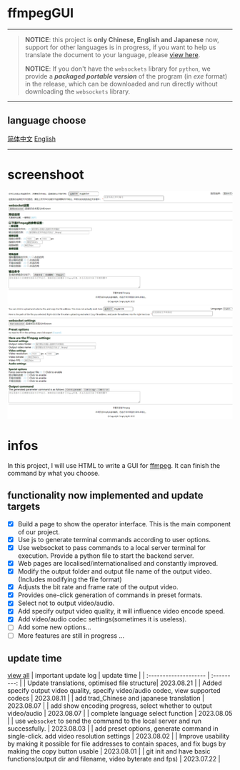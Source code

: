 # ffmpegGUI

---

> **NOTICE**: this project is **only Chinese, English and Japanese** now, support for other languages is in progress, if you want to help us translate the document to your language, please [view here](localization.md).
> 
> **NOTICE**: If you don't have the `websockets` library for `python`, we provide a ***packaged portable version*** of the program (in *exe* format) in the release, which can be downloaded and run directly without downloading the `websockets` library.

---

## language choose
[简体中文](README_zh.md) [English](README.md)  

---

# screenshoot
![简体中文](image_zh.png)
![English](image_en.png)

# infos
In this project, I will use HTML to write a GUI for [ffmpeg](https:\\ffmpeg.org). It can finish the command by what you choose.  

## functionality now implemented and update targets
- [x] Build a page to show the operator interface. This is the main component of our project.
- [x] Use js to generate terminal commands according to user options.
- [x] Use websocket to pass commands to a local server terminal for execution. Provide a python file to start the backend server.
- [x] Web pages are localised/internationalised and constantly improved.
- [x] Modify the output folder and output file name of the output video. (Includes modifying the file format)
- [x] Adjusts the bit rate and frame rate of the output video.
- [x] Provides one-click generation of commands in preset formats.
- [x] Select not to output video/audio.
- [x] Add specify output video quality, it will influence video encode speed.
- [x] Add video/audio codec settings(sometimes it is useless).
- [ ] Add some new options...
- [ ] More features are still in progress ...

## update time
[view all](update_log.md)
| important update log  | update time |
| :-------------------- | :---------: |
| Update translations, optimised file structure| 2023.08.21 |
| Added specify output video quality, specify video/audio codec, view supported codecs  | 2023.08.11  |
| add trad_Chinese and japanese translation  | 2023.08.07  |
| add show encoding progress, select whether to output video/audio | 2023.08.07  |
| complete language select function | 2023.08.05  |
| use `websocket` to send the command to the local server and run successfully. | 2023.08.03  |
| add preset options, generate command in single-click. add video resolution settings | 2023.08.02  |
| Improve usability by making it possible for file addresses to contain spaces, and fix bugs by making the copy button usable | 2023.08.01  |
| git init and have basic functions(output dir and filename, video byterate and fps)  | 2023.07.22  |